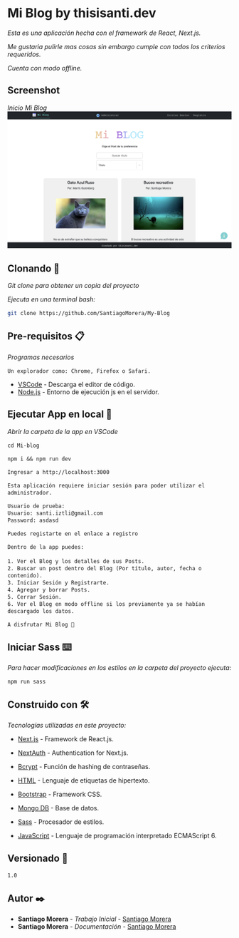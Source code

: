 # Mi Blog by thisisanti.dev

_Esta es una aplicación hecha con el framework de React, Next.js._

_Me gustaria pulirle mas cosas sin embargo cumple con todos los criterios requeridos._

_Cuenta con modo offline._

<!-- ## 🟢 App en linea en Vercel:

- [MiBlog](https://My-blog-u8qh.vercel.app/) - App en la nube de Vercel -->

## Screenshot

_Inicio Mi Blog_
![Imagen](/public/images/screenshots/screenshot.png)

## Clonando 🚀

_Git clone para obtener un copia del proyecto_

_Ejecuta en una terminal bash:_

```bash
git clone https://github.com/SantiagoMorera/My-Blog
```

## Pre-requisitos 📋

_Programas necesarios_

```
Un explorador como: Chrome, Firefox o Safari.
```

- [VSCode](https://code.visualstudio.com/) - Descarga el editor de código.
- [Node.js](https://nodejs.org/es/docs) - Entorno de ejecución js en el servidor.

## Ejecutar App en local 🔧

_Abrir la carpeta de la app en VSCode_

```
cd Mi-blog
```

```
npm i && npm run dev
```

```
Ingresar a http://localhost:3000
```

```
Esta aplicación requiere iniciar sesión para poder utilizar el administrador.
```

```
Usuario de prueba:
Usuario: santi.iztli@gmail.com
Password: asdasd
```

```
Puedes registarte en el enlace a registro
```

```
Dentro de la app puedes:

1. Ver el Blog y los detalles de sus Posts.
2. Buscar un post dentro del Blog (Por título, autor, fecha o contenido).
3. Iniciar Sesión y Registrarte.
4. Agregar y borrar Posts.
5. Cerrar Sesión.
6. Ver el Blog en modo offline si los previamente ya se habían descargado los datos.

```

```
A disfrutar Mi Blog 🚀
```

## Iniciar Sass ⌨️

_Para hacer modificaciones en los estilos en la carpeta del proyecto ejecuta:_

```
npm run sass
```

## Construido con 🛠️

_Tecnologías utilizadas en este proyecto:_

- [Next.js](https://nextjs.org/) - Framework de React.js.
- [NextAuth](https://next-auth.js.org/) - Authentication for Next.js.
- [Bcrypt](https://openbase.com/js/bcrypt/documentation) - Función de hashing de contraseñas.
- [HTML](https://developer.mozilla.org/es/docs/Web/HTML) - Lenguaje de etiquetas de hipertexto.
- [Bootstrap](https://getbootstrap.com/docs/5.2/getting-started/introduction/) - Framework CSS.

- [Mongo DB](https://www.mongodb.com/docs/) - Base de datos.
- [Sass](https://sass-lang.com/documentation/) - Procesador de estilos.
- [JavaScript](https://www.w3schools.com/js/js_es6.asp) - Lenguaje de programación interpretado ECMAScript 6.

## Versionado 📌

```
1.0
```

## Autor ✒️

- **Santiago Morera** - _Trabajo Inicial_ - [Santiago Morera](https://thisissanti.dev/)
- **Santiago Morera** - _Documentación_ - [Santiago Morera](https://thisissanti.dev/)
